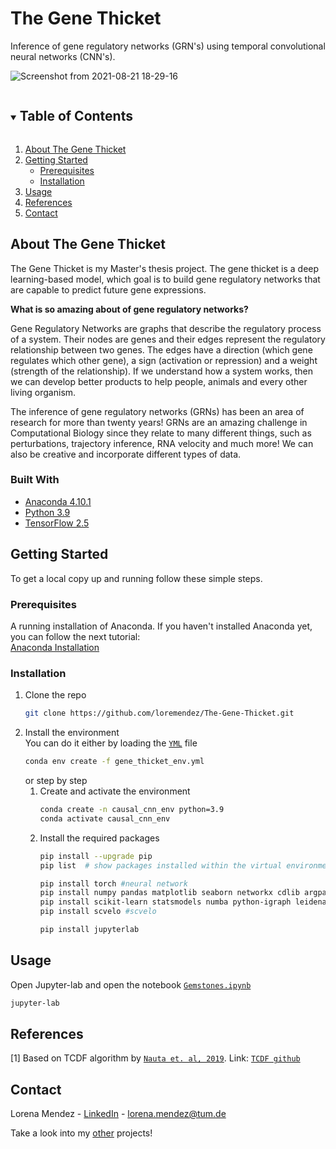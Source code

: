 # The Gene Thicket
Inference of gene regulatory networks (GRN's) using temporal convolutional neural networks (CNN's).

<!-- PROJECT SHIELDS -->
<!--
*** I'm using markdown "reference style" links for readability.
*** Reference links are enclosed in brackets [ ] instead of parentheses ( ).
-->

<!-- PROJECT LOGO -->

![Screenshot from 2021-08-21 18-29-16](https://user-images.githubusercontent.com/62608007/136803016-a54437b9-6268-4d24-b92a-148d8533827e.png)


<!-- TABLE OF CONTENTS -->
<details open="open">
  <summary><h2 style="display: inline-block">Table of Contents</h2></summary>
  <ol>
    <li>
      <a href="#about-the-project">About The Gene Thicket</a>
    </li>
    <li>
      <a href="#getting-started">Getting Started</a>
      <ul>
        <li><a href="#prerequisites">Prerequisites</a></li>
        <li><a href="#installation">Installation</a></li>
      </ul>
    </li>
    <li><a href="#usage">Usage</a></li>
    <li><a href="#references">References</a></li>
    <li><a href="#contact">Contact</a></li>
  </ol>
</details>


<!-- ABOUT THE PROJECT -->
## About The Gene Thicket

The Gene Thicket is my Master's thesis project. The gene thicket is a deep learning-based model, which goal is to build gene regulatory networks that are capable to predict future gene expressions.    

**What is so amazing about of gene regulatory networks?**

Gene Regulatory Networks are graphs that describe the regulatory process of a system. Their nodes are genes and their edges represent the regulatory relationship between two genes. The edges have a direction (which gene regulates which other gene), a sign (activation or repression) and a weight (strength of the relationship). If we understand how a system works, then we can develop better products to help people, animals and every other living organism.

The inference of gene regulatory networks (GRNs) has been an area of research for more than twenty years! GRNs are an amazing challenge in Computational Biology since they relate to many different things, such as perturbations, trajectory inference, RNA velocity and much more! We can also be creative and incorporate different types of data.

### Built With

* [Anaconda 4.10.1](https://www.anaconda.com/)
* [Python 3.9](https://www.python.org/downloads/release/python-380/)
* [TensorFlow 2.5](https://www.tensorflow.org/tutorials/quickstart/beginner)

<!-- GETTING STARTED -->
## Getting Started

To get a local copy up and running follow these simple steps.

### Prerequisites

A running installation of Anaconda. If you haven't installed Anaconda yet, you can follow the next tutorial: <br>
[Anaconda Installation](https://docs.anaconda.com/anaconda/install/)

### Installation

1. Clone the repo
   ```sh
   git clone https://github.com/loremendez/The-Gene-Thicket.git
   ```
2. Install the environment <br>
    You can do it either by loading the [`YML`](https://github.com/loremendez/The-Gene-Thicket/blob/main/gene_thicket_env.yml) file
    ```sh
    conda env create -f gene_thicket_env.yml
    ```
    or step by step
    1. Create and activate the environment
        ```sh
        conda create -n causal_cnn_env python=3.9
        conda activate causal_cnn_env
        ```
    2. Install the required packages
        ```sh
        pip install --upgrade pip
        pip list  # show packages installed within the virtual environment

        pip install torch #neural network
        pip install numpy pandas matplotlib seaborn networkx cdlib argparse #network analysis
        pip install scikit-learn statsmodels numba python-igraph leidenalg scanpy #scanpy
        pip install scvelo #scvelo

        pip install jupyterlab
        ```

<!-- USAGE EXAMPLES -->
## Usage

Open Jupyter-lab and open the notebook [`Gemstones.ipynb`](https://github.com/loremendez/Gemstones/blob/main/Gemstones.ipynb)
```sh
jupyter-lab
```

<!-- References -->
## References
<a id="1">[1]</a>
Based on TCDF algorithm by [`Nauta et. al, 2019`](https://www.mdpi.com/2504-4990/1/1/19).
Link: [`TCDF github`](https://github.com/M-Nauta/TCDF)


<!-- CONTACT -->
## Contact

Lorena Mendez - [LinkedIn](https://www.linkedin.com/in/lorena-mendezg/?originalSubdomain=de) - lorena.mendez@tum.de

Take a look into my [other](https://github.com/loremendez) projects!
